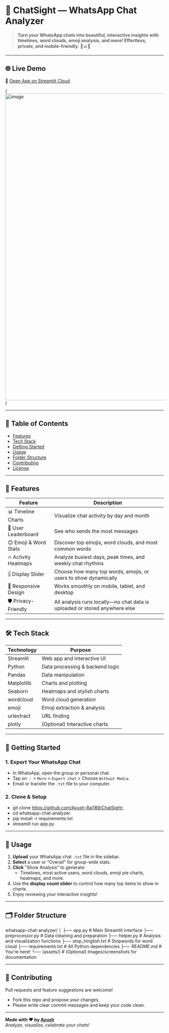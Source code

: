 # 💬 ChatSight — WhatsApp Chat Analyzer



> **Turn your WhatsApp chats into beautiful, interactive insights with timelines, word clouds, emoji analysis, and more! Effortless, private, and mobile-friendly.** 🚀📊😊

---

## 🌐 Live Demo

🔗 [Open App on Streamlit Cloud](https://chatsight.streamlit.app/)

*(<img width="2790" height="972" alt="image" src="https://github.com/user-attachments/assets/33a619e0-a467-4475-b432-7808fd338fe8" />
)*

---

## 📑 Table of Contents

- [Features](#-features)
- [Tech Stack](#-tech-stack)
- [Getting Started](#-getting-started)
- [Usage](#-usage)
- [Folder Structure](#-folder-structure)
- [Contributing](#-contributing)
- [License](#-license)

---

## 🌟 Features

| Feature                | Description                                                                   |
|------------------------|-------------------------------------------------------------------------------|
| 📊 Timeline Charts     | Visualize chat activity by day and month                                      |
| 👥 User Leaderboard    | See who sends the most messages                                               |
| 😊 Emoji & Word Stats  | Discover top emojis, word clouds, and most common words                       |
| 🔥 Activity Heatmaps   | Analyze busiest days, peak times, and weekly chat rhythms                     |
| 🎚 Display Slider      | Choose how many top words, emojis, or users to show dynamically               |
| 📱 Responsive Design   | Works smoothly on mobile, tablet, and desktop                                 |
| 🛡️ Privacy-Friendly    | All analysis runs locally—no chat data is uploaded or stored anywhere else    |

---

## 🛠 Tech Stack

| Technology    | Purpose                           |
|---------------|-----------------------------------|
| Streamlit     | Web app and interactive UI        |
| Python        | Data processing & backend logic   |
| Pandas        | Data manipulation                 |
| Matplotlib    | Charts and plotting               |
| Seaborn       | Heatmaps and stylish charts       |
| wordcloud     | Word cloud generation             |
| emoji         | Emoji extraction & analysis       |
| urlextract    | URL finding                       |
| plotly        | (Optional) Interactive charts     |

---

## 📝 Getting Started

### 1. **Export Your WhatsApp Chat**

- In WhatsApp, open the group or personal chat.
- Tap on `⋮` > `More` > `Export chat` > Choose `Without Media`.
- Email or transfer the `.txt` file to your computer.

### 2. **Clone & Setup**

- git clone https://github.com/Ayush-Raj189/ChatSight-
- cd whatsapp-chat-analyzer
- pip install -r requirements.txt
- streamlit run app.py


---

## 🚦 Usage

1. **Upload** your WhatsApp chat `.txt` file in the sidebar.
2. **Select** a user or "Overall" for group-wide stats.
3. **Click** "Show Analysis" to generate:
   - Timelines, most active users, word clouds, emoji pie charts, heatmaps, and more.
4. Use the **display count slider** to control how many top items to show in charts.
5. Enjoy reviewing your interactive insights!

---

## 🗂 Folder Structure

whatsapp-chat-analyzer/
│
├── app.py # Main Streamlit interface
├── preprocessor.py # Data cleaning and preparation
├── helper.py # Analysis and visualization functions
├── stop_hinglish.txt # Stopwords for word cloud
├── requirements.txt # All Python dependencies
├── README.md # You're here!
└── (assets/) # (Optional) Images/screenshots for documentation

---

## 👥 Contributing

Pull requests and feature suggestions are welcome!  
- Fork this repo and propose your changes.
- Please write clear commit messages and keep your code clean.

---

**Made with ❤️ by [Ayush](https://github.com/Ayush-Raj189)**  
*Analyze, visualize, celebrate your chats!*



